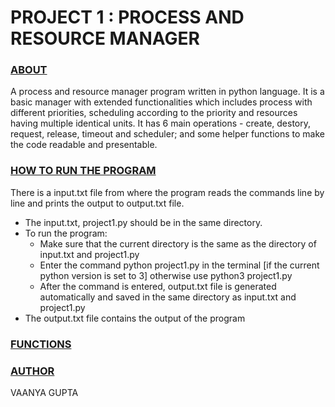 # PROJECT 1 : PROCESS AND RESOURCE MANAGER

### **<ins>ABOUT</ins>**
A process and resource manager program written in python language. It is a basic manager with extended functionalities which includes process with different priorities, scheduling according to the priority and resources having multiple identical units. It has 6 main operations - create, destory, request, release, timeout and scheduler; and some helper functions to make the code readable and presentable. 

### **<ins>HOW TO RUN THE PROGRAM</ins>**
There is a input.txt file from where the program reads the commands line by line and prints the output to output.txt file. 
- The input.txt, project1.py should be in the same directory. 
- To run the program: 
    - Make sure that the current directory is the same as the directory of input.txt and project1.py
    - Enter the command python project1.py in the terminal [if the current python version is set to 3] otherwise use python3 project1.py
    - After the command is entered, output.txt file is generated automatically and saved in the same directory as input.txt and project1.py
- The output.txt file contains the output of the program

### **<ins>FUNCTIONS</ins>**

### **<ins>AUTHOR</ins>**

VAANYA GUPTA

